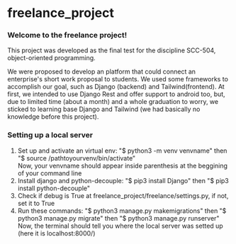 # freelance_project
<h3>Welcome to the freelance project!</h3>
<p>This project was developed as the final test for the discipline SCC-504, object-oriented programming.</p>
<p>We were proposed to develop an platform that could connect an enterprise's short work proposal to students. We used some frameworks to accomplish our goal, such as Django (backend) and Tailwind(frontend). At first, we intended to use Django Rest and offer support to android too, but, due to limited time (about a month) and a whole graduation to worry, we sticked to learning base Django and Tailwind (we had basically no knowledge before this project).</p>

<h3>Setting up a local server</h3>
<ol>
  <li>Set up and activate an virtual env: "$ python3 -m venv venvname" then "$ source /pathtoyourvenv/bin/activate"<br>Now, your venvname should appear inside parenthesis at the beggining of your command line</li>
  <li>Install django and python-decouple: "$ pip3 install Django" then "$ pip3 install python-decouple"</li>
  <li>Check if debug is True at freelance_project/freelance/settings.py, if not, set it to True</li>
  <li>Run these commands: "$ python3 manage.py makemigrations" then "$ python3 manage.py migrate" then "$ python3 manage.py runserver"<br>Now, the terminal should tell you where the local server was setted up (here it is localhost:8000/)</li>
</ol>
